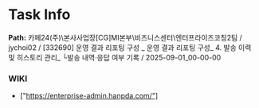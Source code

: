# Task Info

**Path:** 카페24(주)\본사사업장\[CG]MI본부\비즈니스센터\엔터프라이즈코칭2팀 / jychoi02 / [332690] 운영 결과 리포팅 구성 _ 운영 결과 리포팅 구성_ 4. 발송 이력 및 히스토리 관리_ └발송 내역·응답 여부 기록 / 2025-09-01_00-00-00

### WIKI
- ["https://enterprise-admin.hanpda.com/"]

